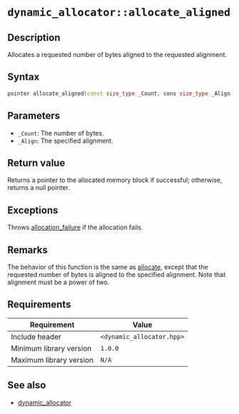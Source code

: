 # `dynamic_allocator::allocate_aligned`

## Description

Allocates a requested number of bytes aligned to the requested alignment.

## Syntax

```cpp
pointer allocate_aligned(const size_type _Count, cons size_type _Align) override;
```

## Parameters

- `_Count`: The number of bytes.
- `_Align`: The specified alignment.

## Return value

Returns a pointer to the allocated memory block if successful; otherwise, returns a null pointer.

## Exceptions

Throws [allocation_failure](../exception/allocation_failure.md) if the allocation fails.

## Remarks

The behavior of this function is the same as [allocate](dynamic_allocator-allocate.md), except that the requested number of bytes is
aligned to the specified alignment. Note that alignment must be a power of two.

## Requirements

| Requirement             | Value                     |
|-------------------------|---------------------------|
| Include header          | `<dynamic_allocator.hpp>` |
| Minimum library version | `1.0.0`                   |
| Maximum library version | `N/A`                     |

## See also

- [dynamic_allocator](dynamic_allocator.md)